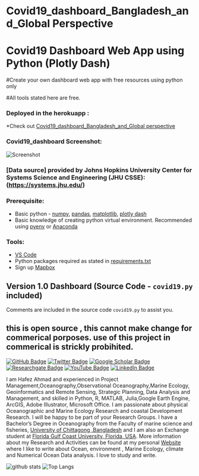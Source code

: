 # Covid19_dashboard_Bangladesh_and_Global Perspective
# Covid19 Dashboard Web App using Python (Plotly Dash)
#Create your own dashboard web app with free resources using python only

#All tools stated here are free.

### Deployed in the herokuapp :
*Check  out [Covid19_dashboard_Bangladesh_and_Global perspective](https://covid19dashboardbangladesh.herokuapp.com/?fbclid=IwAR3FuWDDJOaKbKVTELxwD-Z6yYPAGWPSTiij-fGttfC6cedLsJpD-5mYArg) 


### Covid19_dashboard Screenshot:
![Screenshot](https://github.com/hafez-ahmad/Covid19_dashboard_Bangladesh_and_Global/blob/master/dashboard.PNG)

### [Data source] provided by Johns Hopkins University Center for Systems Science and Engineering (JHU CSSE):(https://systems.jhu.edu/)

### Prerequisite:
* Basic python - [numpy](https://numpy.org/), [pandas](https://pandas.pydata.org/), [matplotlib](https://matplotlib.org/), [plotly dash](https://dash.plotly.com/)
* Basic knowledge of creating python virtual environment. Recommended using [pyenv](https://github.com/pyenv/pyenv) or [Anaconda](https://www.anaconda.com/)

### Tools:
* [VS Code](https://code.visualstudio.com/download)
* Python packages required as stated in [requirements.txt](https://github.com/hafez-ahmad/Covid19_dashboard_Bangladesh_and_Global/blob/master/requirements.txt)
* Sign up [Mapbox](https://www.mapbox.com/)

## Version 1.0 Dashboard (Source Code - `covid19.py` included)
Comments are included in the source code `covid19.py` to assist you.  
## this is open source , this cannot make change for commerical porposes. use of this project in commerical is strickly probihited.


[![GitHub Badge](https://img.shields.io/github/followers/hafez-ahmad?style=social)](https://github.com/hafez-ahmad)
[![Twitter Badge](https://img.shields.io/twitter/follow/hafezahmad100?style=social)](https://twitter.com/hafezahmad100)
[![Google Scholar Badge](https://img.shields.io/badge/Google-Scholar-lightgrey)](https://scholar.google.com/citations?user=ToH-NhkAAAAJ&hl=en)
[![Researchgate Badge](http://www.researchgate.net/favicon.ico)](https://www.researchgate.net/profile/Hafez_Ahmad)
[![YouTube Badge](https://img.shields.io/badge/My-YouTube-red)](https://www.youtube.com/channel/UCP6C786NzqGcLRVvUj7Rbpw?view_as=subscriber)
[![LinkedIn Badge](https://img.shields.io/badge/My-LinkedIn-blue)](https://www.linkedin.com/in/hafez-ahmad-37a49b102/)

I am Hafez Ahmad and experienced in Project Management,Oceanography,Observational Oceanography,Marine Ecology, Geoinformatics and Remote Sensing, Strategic Planning, Data Analysis and Management, and skilled in Python, R, MATLAB, Julia,Google Earth Engine, ArcGIS, Adobe Illustrator, Microsoft Office. I am passionate about physical Oceanographic and Marine Ecology Research and coastal Development Research. I will be happy to be part of your Research Groups. I have a Bachelor’s Degree in Oceanography from the Faculty of marine science and fisheries, [University of Chittagong ,Bangladesh](https://cu.ac.bd/) and I am also an Exchange student at [Florida Gulf Coast University, Florida, USA](https://www.fgcu.edu/). More information about my Research and Activities can be found at my personal [Website](https://hafez-ahmad.github.io/HafezAhmadOceanographer.github.io/) where I like to write about Ocean, environment , Marine Ecology, climate and Numerical Ocean Data analysis. I love to study and write. 


![github stats](https://github-readme-stats.vercel.app/api?username=hafez-ahmad&show_icons=true)
![Top Langs](https://github-readme-stats.vercel.app/api/top-langs/?username=hafez-ahmad&hide=javascript,go,html)
<!-- ![Top Langs](https://github-readme-stats.vercel.app/api/top-langs/?username=hafez-ahmad&hide_langs_below=10) -->

